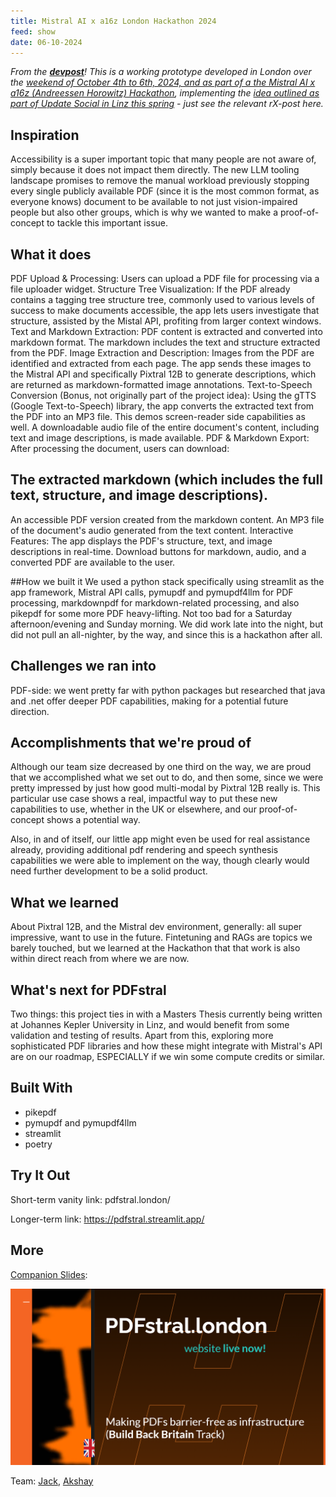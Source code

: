 ```yaml
---
title: Mistral AI x a16z London Hackathon 2024
feed: show
date: 06-10-2024
---
```


_From the **[devpost](https://devpost.com/software/pdfstral?ref_content=my-projects-tab&ref_feature=my_projects)**! This is a working prototype developed in London over the [weekend of October 4th to 6th, 2024, and as part of a the Mistral AI x a16z (Andreessen Horowitz) Hackathon](https://hackukmistral.devpost.com/), implementing the [idea outlined as part of Update Social in Linz this spring](https://heseltime.github.io/notes) - just see the relevant rX-post here._

## Inspiration
Accessibility is a super important topic that many people are not aware of, simply because it does not impact them directly. The new LLM tooling landscape promises to remove the manual workload previously stopping every single publicly available PDF (since it is the most common format, as everyone knows) document to be available to not just vision-impaired people but also other groups, which is why we wanted to make a proof-of-concept to tackle this important issue.

## What it does
PDF Upload & Processing: Users can upload a PDF file for processing via a file uploader widget. Structure Tree Visualization: If the PDF already contains a tagging tree structure tree, commonly used to various levels of success to make documents accessible, the app lets users investigate that structure, assisted by the Mistal API, profiting from larger context windows. Text and Markdown Extraction: PDF content is extracted and converted into markdown format. The markdown includes the text and structure extracted from the PDF. Image Extraction and Description: Images from the PDF are identified and extracted from each page. The app sends these images to the Mistral API and specifically Pixtral 12B to generate descriptions, which are returned as markdown-formatted image annotations. Text-to-Speech Conversion (Bonus, not originally part of the project idea): Using the gTTS (Google Text-to-Speech) library, the app converts the extracted text from the PDF into an MP3 file. This demos screen-reader side capabilities as well. A downloadable audio file of the entire document's content, including text and image descriptions, is made available. PDF & Markdown Export: After processing the document, users can download:

## The extracted markdown (which includes the full text, structure, and image descriptions).
An accessible PDF version created from the markdown content.
An MP3 file of the document's audio generated from the text content. Interactive Features: The app displays the PDF's structure, text, and image descriptions in real-time. Download buttons for markdown, audio, and a converted PDF are available to the user.

##How we built it
We used a python stack specifically using streamlit as the app framework, Mistral API calls, pymupdf and pymupdf4llm for PDF processing, markdownpdf for markdown-related processing, and also pikepdf for some more PDF heavy-lifting. Not too bad for a Saturday afternoon/evening and Sunday morning. We did work late into the night, but did not pull an all-nighter, by the way, and since this is a hackathon after all.

## Challenges we ran into
PDF-side: we went pretty far with python packages but researched that java and .net offer deeper PDF capabilities, making for a potential future direction.

## Accomplishments that we're proud of
Although our team size decreased by one third on the way, we are proud that we accomplished what we set out to do, and then some, since we were pretty impressed by just how good multi-modal by Pixtral 12B really is. This particular use case shows a real, impactful way to put these new capabilities to use, whether in the UK or elsewhere, and our proof-of-concept shows a potential way.

Also, in and of itself, our little app might even be used for real assistance already, providing additional pdf rendering and speech synthesis capabilities we were able to implement on the way, though clearly would need further development to be a solid product.

## What we learned
About Pixtral 12B, and the Mistral dev environment, generally: all super impressive, want to use in the future. Fintetuning and RAGs are topics we barely touched, but we learned at the Hackathon that that work is also within direct reach from where we are now.

## What's next for PDFstral
Two things: this project ties in with a Masters Thesis currently being written at Johannes Kepler University in Linz, and would benefit from some validation and testing of results. Apart from this, exploring more sophisticated PDF libraries and how these might integrate with Mistral's API are on our roadmap, ESPECIALLY if we win some compute credits or similar.

## Built With

* pikepdf
* pymupdf and pymupdf4llm
* streamlit
* poetry

## Try It Out

Short-term vanity link: pdfstral.london/

Longer-term link: https://pdfstral.streamlit.app/

## More

[Companion Slides](https://docs.google.com/presentation/d/18mkzttmRAo7kTcdBRxyERATSdmqt9ODidUBlRLN30Mg/edit?usp=sharing):

[![PDFStral Pitch Deck](../../assets/img/PDFStral-deck-coverslide.png)](https://docs.google.com/presentation/d/18mkzttmRAo7kTcdBRxyERATSdmqt9ODidUBlRLN30Mg/edit#slide=id.gcb9a0b074_1_0)

Team: [Jack](https://www.linkedin.com/in/heselt-in-e/), [Akshay](https://www.linkedin.com/in/akshayakula/)